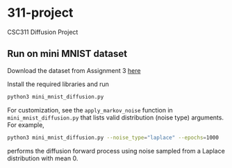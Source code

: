 # 311-project
CSC311 Diffusion Project

## Run on mini MNIST dataset

Download the dataset from Assignment 3 [here](https://www.cs.toronto.edu/~rahulgk/courses/csc311_f23/index.html)

Install the required libraries and run
```sh
python3 mini_mnist_diffusion.py
```
For customization, see the ```apply_markov_noise``` function in ```mini_mnist_diffusion.py``` that lists valid distribution (noise type) arguments. For example,
```sh
python3 mini_mnist_diffusion.py --noise_type="laplace" --epochs=1000
```
performs the diffusion forward process using noise sampled from a Laplace distribution with mean 0.
